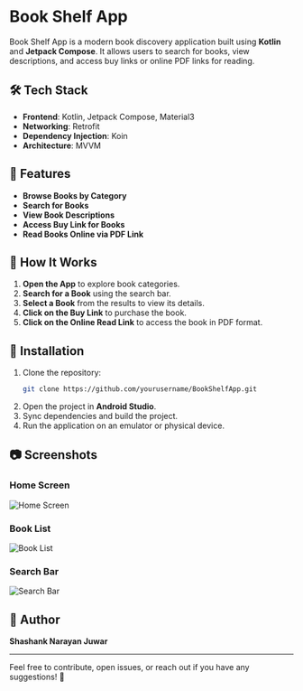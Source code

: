 # Book Shelf App

Book Shelf App is a modern book discovery application built using **Kotlin** and **Jetpack Compose**. It allows users to search for books, view descriptions, and access buy links or online PDF links for reading.

## 🛠 Tech Stack

- **Frontend**: Kotlin, Jetpack Compose, Material3
- **Networking**: Retrofit
- **Dependency Injection**: Koin
- **Architecture**: MVVM

## 🚀 Features

- **Browse Books by Category**
- **Search for Books**
- **View Book Descriptions**
- **Access Buy Link for Books**
- **Read Books Online via PDF Link**

## 📌 How It Works

1. **Open the App** to explore book categories.
2. **Search for a Book** using the search bar.
3. **Select a Book** from the results to view its details.
4. **Click on the Buy Link** to purchase the book.
5. **Click on the Online Read Link** to access the book in PDF format.

## 🔧 Installation

1. Clone the repository:
   ```bash
   git clone https://github.com/yourusername/BookShelfApp.git
   ```
2. Open the project in **Android Studio**.
3. Sync dependencies and build the project.
4. Run the application on an emulator or physical device.

## 📷 Screenshots

### Home Screen  
![Home Screen](https://res.cloudinary.com/shashankcloud/image/upload/v1740417914/home_screen.png)

### Book List  
![Book List]([https://res.cloudinary.com/shashankcloud/image/upload/v1740417914/book_list.png](https://res-console.cloudinary.com/shashankcloud/thumbnails/v1/image/upload/v1740417914/YnMzX2ZidW9tNg==/drilldown))

### Search Bar  
![Search Bar](https://res.cloudinary.com/shashankcloud/image/upload/v1740417914/search_bar.png)

## 👤 Author

**Shashank Narayan Juwar**

---

Feel free to contribute, open issues, or reach out if you have any suggestions! 🚀

